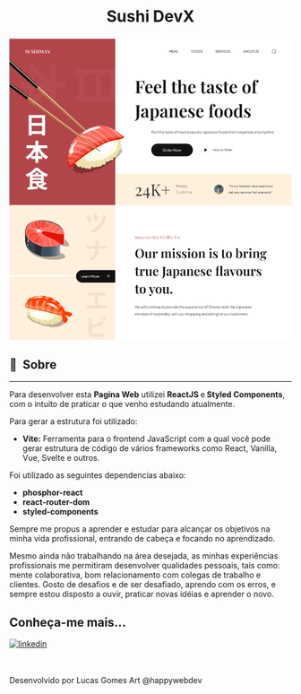 <h1 align="center">Sushi DevX</h1>
<h3 align="center"></h3>

<p align="center">
    
   <img src="https://github.com/llucasgomes/dev-sushi/blob/main/src/assets/images/showcase/Japanese-Food-Landing-Page.png" alt="Imagem Pagina Japanese Food Landing Page"/>  
  
</p>

## 🔖&nbsp; Sobre

---

Para desenvolver esta <strong>Pagina Web</strong> utilizei <strong>ReactJS </strong>e<strong> Styled Components</strong>, com o intuito de praticar o que venho estudando atualmente.

Para gerar a estrutura foi utilizado:

- <strong>Vite:</strong> Ferramenta para o frontend JavaScript com a qual você pode gerar estrutura de código de vários frameworks como React, Vanilla, Vue, Svelte e outros.

Foi utilizado as seguintes dependencias abaixo:

- <strong>phosphor-react</strong>
- <strong>react-router-dom</strong>
- <strong>styled-components</strong>

<!-- - <strong>Hooks</strong> -->

Sempre me propus a aprender e estudar para alcançar os objetivos na minha vida profissional, entrando de cabeça e focando no aprendizado.

Mesmo ainda não trabalhando na área desejada, as minhas experiências profissionais me permitiram desenvolver qualidades pessoais, tais como: mente colaborativa, bom relacionamento com colegas de trabalho e clientes. Gosto de desafios e de ser desafiado, aprendo com os erros, e sempre estou disposto a ouvir, praticar novas idéias e aprender o novo.
<br>

## Conheça-me mais...

[<img src='https://img.shields.io/badge/LinkedIn-0077B5?style=for-the-badge&logo=linkedin&logoColor=white' alt='linkedin' height='30'>](https://www.linkedin.com/in/llucasgomess/)

<br><br>
Desenvolvido por Lucas Gomes
Art @happywebdev
